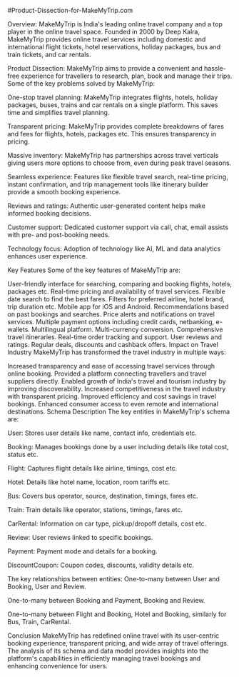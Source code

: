 #Product-Dissection-for-MakeMyTrip.com

Overview:
MakeMyTrip is India's leading online travel company and a top player in the online travel space. Founded in 2000 by Deep Kalra, MakeMyTrip provides online travel services including domestic and international
flight tickets, hotel reservations, holiday packages, bus and train tickets, and car rentals.

Product Dissection:
MakeMyTrip aims to provide a convenient and hassle-free experience for travellers to research, plan, book and manage their trips. Some of the key problems solved by MakeMyTrip:

One-stop travel planning:
MakeMyTrip integrates flights, hotels, holiday packages, buses, trains and car rentals on a single platform. This saves time and simplifies travel planning.

Transparent pricing:
MakeMyTrip provides complete breakdowns of fares and fees for flights, hotels, packages etc. This ensures transparency in pricing.

Massive inventory:
MakeMyTrip has partnerships across travel verticals giving users more options to choose from, even during peak travel seasons.

Seamless experience:
Features like flexible travel search, real-time pricing, instant confirmation, and trip management tools like itinerary builder provide a smooth booking experience.

Reviews and ratings:
Authentic user-generated content helps make informed booking decisions.

Customer support:
Dedicated customer support via call, chat, email assists with pre- and post-booking needs.

Technology focus:
Adoption of technology like AI, ML and data analytics enhances user experience.

Key Features
Some of the key features of MakeMyTrip are:

User-friendly interface for searching, comparing and booking flights, hotels, packages etc.
Real-time pricing and availability of travel services.
Flexible date search to find the best fares.
Filters for preferred airline, hotel brand, trip duration etc.
Mobile app for iOS and Android.
Recommendations based on past bookings and searches.
Price alerts and notifications on travel services.
Multiple payment options including credit cards, netbanking, e-wallets.
Multilingual platform.
Multi-currency conversion.
Comprehensive travel itineraries.
Real-time order tracking and support.
User reviews and ratings.
Regular deals, discounts and cashback offers.
Impact on Travel Industry
MakeMyTrip has transformed the travel industry in multiple ways:

Increased transparency and ease of accessing travel services through online booking.
Provided a platform connecting travellers and travel suppliers directly.
Enabled growth of India's travel and tourism industry by improving discoverability.
Increased competitiveness in the travel industry with transparent pricing.
Improved efficiency and cost savings in travel bookings.
Enhanced consumer access to even remote and international destinations.
Schema Description
The key entities in MakeMyTrip's schema are:

User:
Stores user details like name, contact info, credentials etc.

Booking:
Manages bookings done by a user including details like total cost, status etc.

Flight:
Captures flight details like airline, timings, cost etc.

Hotel:
Details like hotel name, location, room tariffs etc.

Bus:
Covers bus operator, source, destination, timings, fares etc.

Train:
Train details like operator, stations, timings, fares etc.

CarRental:
Information on car type, pickup/dropoff details, cost etc.

Review:
User reviews linked to specific bookings.

Payment:
Payment mode and details for a booking.

DiscountCoupon:
Coupon codes, discounts, validity details etc.

The key relationships between entities:
One-to-many between User and Booking, User and Review.

One-to-many between Booking and Payment, Booking and Review.

One-to-many between Flight and Booking, Hotel and Booking, similarly for Bus, Train, CarRental.

Conclusion
MakeMyTrip has redefined online travel with its user-centric booking experience, transparent pricing, and wide array of travel offerings. The analysis of its schema and data model provides insights into the 
platform's capabilities in efficiently managing travel bookings and enhancing convenience for users.
